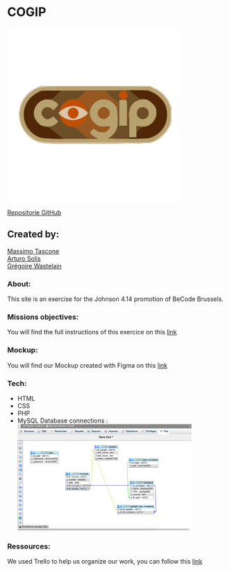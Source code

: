 # COGIP

<img src="view/assets/img/cogip-logo.svg" width="400"/>

[Repositorie GitHub](https://github.com/MassimoTascone/COGIP)<br/>

## Created by:

[Massimo Tascone](https://github.com/MassimoTascone/)<br/>
[Arturo Solis](https://github.com/artedsolis)<br/>
[Grégoire Wastelain](https://github.com/gwastelain)<br/>

### About:

This site is an exercise for the Johnson 4.14 promotion of BeCode Brussels.

### Missions objectives:

You will find the full instructions of this exercice on this [link](https://github.com/becodeorg/BXL-Johnson-4.14/tree/master/06-PHP/cogip)<br/>

### Mockup:

You will find our Mockup created with Figma on this [link](https://www.figma.com/file/DackgvZAneBaAxynTNDYoK/COGIP---Mockup?node-id=0%3A1)

### Tech:

- HTML
- CSS
- PHP
- MySQL
  Database connections : <br/> <img src="view/assets/img/schemeBDD.png" width="400"/>

### Ressources:

We used Trello to help us organize our work, you can follow this [link](https://trello.com/b/Nsj0hKhl/cogip-app)<br/>
